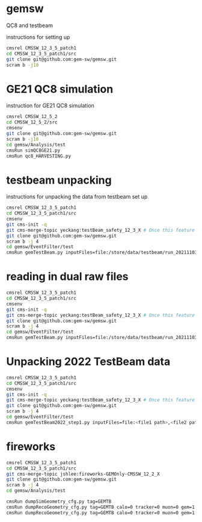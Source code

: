 # gemsw
QC8 and testbeam 

instructions for setting up
```bash
cmsrel CMSSW_12_3_5_patch1
cd CMSSW_12_3_5_patch1/src
git clone git@github.com:gem-sw/gemsw.git
scram b -j10
```

# GE21 QC8 simulation
instruction for GE21 QC8 simulation
```bash
cmsrel CMSSW_12_5_2
cd CMSSW_12_5_2/src
cmsenv
git clone git@github.com:gem-sw/gemsw.git
scram b -j10
cd gemsw/Analysis/test
cmsRun simQC8GE21.py
cmsRun qc8_HARVESTING.py
```

# testbeam unpacking
instructions for unpacking the data from testbeam set up
```bash
cmsrel CMSSW_12_3_5_patch1
cd CMSSW_12_3_5_patch1/src
cmsenv
git cms-init -q
git cms-merge-topic yeckang:testBeam_safety_12_3_X # Once this feature is merged we don't need to do that
git clone git@github.com:gem-sw/gemsw.git
scram b -j 4
cd gemsw/EventFilter/test
cmsRun gemTestBeam.py inputFiles=file:/store/data/testbeam/run_20211103_0159-0-0.raw include20x10=<True or False>
```
# reading in dual raw files
```bash
cmsrel CMSSW_12_3_5_patch1
cd CMSSW_12_3_5_patch1/src
cmsenv
git cms-init -q
git cms-merge-topic yeckang:testBeam_safety_12_3_X # Once this feature is merged we don't need to do that
git clone git@github.com:gem-sw/gemsw.git
scram b -j 4
cd gemsw/EventFilter/test
cmsRun gemTestBeam.py inputFiles=file:/store/data/testbeam/run_20211103_0159-0-0.raw,file:/store/data/testbeam/run_20211103_0159-1-0.raw include20x10=<True or False>
```

# Unpacking 2022 TestBeam data
```bash
cmsrel CMSSW_12_3_5_patch1
cd CMSSW_12_3_5_patch1/src
cmsenv
git cms-init -q
git cms-merge-topic yeckang:testBeam_safety_12_3_X # Once this feature is merged we don't need to do that
git clone git@github.com:gem-sw/gemsw.git
scram b -j 4
cd gemsw/EventFilter/test
cmsRun gemTestBeam2022_step1.py inputFiles=file:<file1 path>,<file2 path>
```

# fireworks
```bash
cmsrel CMSSW_12_3_5_patch1
cd CMSSW_12_3_5_patch1/src
git cms-merge-topic jshlee:fireworks-GEMOnly-CMSSW_12_2_X
git clone git@github.com:gem-sw/gemsw.git
scram b -j 4
cd gemsw/Analysis/test

cmsRun dumpSimGeometry_cfg.py tag=GEMTB
cmsRun dumpRecoGeometry_cfg.py tag=GEMTB calo=0 tracker=0 muon=0 gem=1 tgeo=0
cmsRun dumpRecoGeometry_cfg.py tag=GEMTB calo=0 tracker=0 muon=0 gem=1 tgeo=1
```
